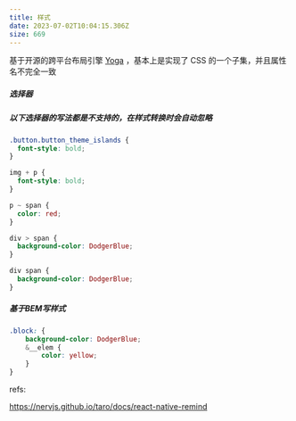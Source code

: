 ```yaml
---
title: 样式
date: 2023-07-02T10:04:15.306Z
size: 669
---
```

基于开源的跨平台布局引擎 [Yoga](https://github.com/facebook/yoga) ，基本上是实现了 CSS 的一个子集，并且属性名不完全一致

##### 选择器

##### 以下选择器的写法都是不支持的，在样式转换时会自动忽略

```css
.button.button_theme_islands {
  font-style: bold;
}

img + p {
  font-style: bold;
}

p ~ span {
  color: red;
}

div > span {
  background-color: DodgerBlue;
}

div span {
  background-color: DodgerBlue;
}
```

##### 基于BEM写样式

```scss
.block: {
    background-color: DodgerBlue;
    &__elem {
        color: yellow;
    }
}
```

refs:

https://nervjs.github.io/taro/docs/react-native-remind
